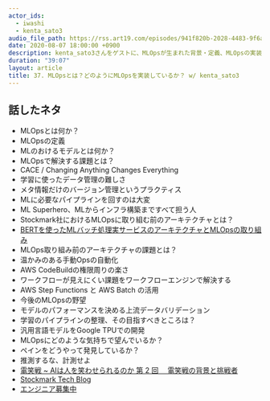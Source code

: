 ```yaml
---
actor_ids:
  - iwashi
  - kenta_sato3
audio_file_path: https://rss.art19.com/episodes/941f820b-2028-4483-9f6a-0a15baa060eb.mp3
date: 2020-08-07 18:00:00 +0900
description: kenta_sato3さんをゲストに、MLOpsが生まれた背景・定義、MLOpsの実装について語っていただいたエピソードです。
duration: "39:07"
layout: article
title: 37. MLOpsとは？どのようにMLOpsを実装しているか？ w/ kenta_sato3
---
```


## 話したネタ

- MLOpsとは何か？
- MLOpsの定義
- MLのおけるモデルとは何か？
- MLOpsで解決する課題とは？
- CACE / Changing Anything Changes Everything
- 学習に使ったデータ管理の難しさ
- メタ情報だけのバージョン管理というプラクティス
- MLに必要なパイプラインを回すのは大変
- ML Superhero、MLからインフラ構築まですべて担う人
- Stockmark社におけるMLOpsに取り組む前のアーキテクチャとは？
- [BERTを使ったMLバッチ処理実サービスのアーキテクチャとMLOpsの取り組み](https://tech.stockmark.co.jp/blog/mlops/)
- MLOps取り組み前のアーキテクチャの課題とは？
- 温かみのある手動Opsの自動化
- AWS CodeBuildの権限周りの楽さ
- ワークフローが見えにくい課題をワークフローエンジンで解決する
- AWS Step Functions と AWS Batch の活用
- 今後のMLOpsの野望
- モデルのパフォーマンスを決める上流データバリデーション
- 学習のパイプラインの整理、その目指すべきところは？
- 汎用言語モデルをGoogle TPUでの開発
- MLOpsにどのような気持ちで望んでいるか？
- ペインをどうやって発見しているか？
- 推測するな、計測せよ
- [電笑戦 ~ AIは人を笑わせられるのか 第 2 回　 電笑戦の背景と挑戦者](https://aws.amazon.com/jp/builders-flash/202007/bokete-2/)
- [Stockmark Tech Blog](https://tech.stockmark.co.jp/)
- [エンジニア募集中](https://www.wantedly.com/companies/stockmark)
